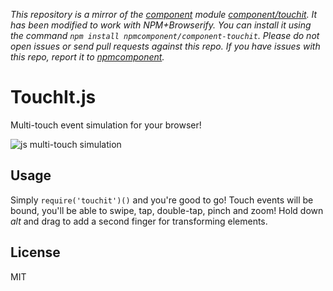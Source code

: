 *This repository is a mirror of the [component](http://component.io) module [component/touchit](http://github.com/component/touchit). It has been modified to work with NPM+Browserify. You can install it using the command `npm install npmcomponent/component-touchit`. Please do not open issues or send pull requests against this repo. If you have issues with this repo, report it to [npmcomponent](https://github.com/airportyh/npmcomponent).*

# TouchIt.js

  Multi-touch event simulation for your browser!

  ![js multi-touch simulation](http://f.cl.ly/items/3L1j2b0w2u1v0b2k1t21/Screen%20Shot%202012-08-31%20at%209.50.17%20PM.png)

## Usage

  Simply `require('touchit')()` and you're good to go! Touch events
  will be bound, you'll be able to swipe, tap, double-tap, pinch and zoom!
  Hold down _alt_ and drag to add a second finger for transforming elements.

## License 

  MIT